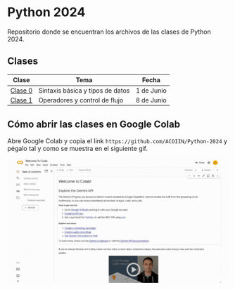 # Python 2024

Repositorio donde se encuentran los archivos de las clases de Python 2024.

## Clases

| Clase | Tema | Fecha |
| --- | --- | --- |
| [Clase 0](./Clase%200/Sintaxis%20basica%20y%20tipos%20de%20datos.ipynb) | Sintaxis básica y tipos de datos | 1 de Junio |
| [Clase 1](./Clase%201/Operadores%20y%20control%20de%20flujo.ipynb) | Operadores y control de flujo |  8 de Junio |

## Cómo abrir las clases en Google Colab

Abre Google Colab y copia el link `https://github.com/ACOIIN/Python-2024` y pégalo tal y como se muestra en el siguiente gif.

![Google Colab](./add-google-colab.gif)
